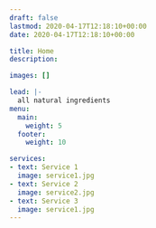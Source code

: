 ```yaml
---
draft: false
lastmod: 2020-04-17T12:18:10+00:00
date: 2020-04-17T12:18:10+00:00

title: Home
description: 

images: []

lead: |-
  all natural ingredients
menu:
  main:
    weight: 5
  footer:
    weight: 10

services:
- text: Service 1
  image: service1.jpg
- text: Service 2
  image: service2.jpg
- text: Service 3
  image: service1.jpg
---
```

